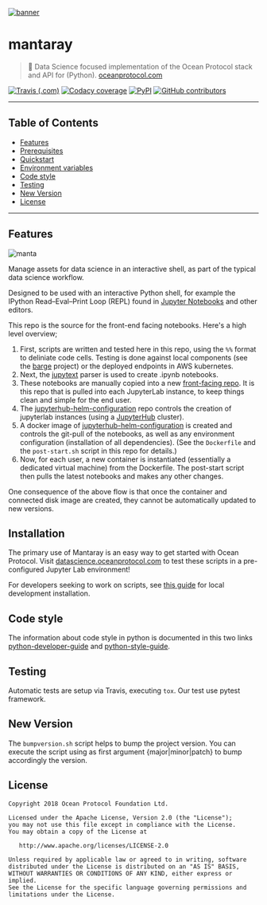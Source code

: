 [![banner](https://raw.githubusercontent.com/oceanprotocol/art/master/github/repo-banner%402x.png)](https://oceanprotocol.com)

# mantaray

>    🐙 Data Science focused implementation of the Ocean Protocol stack and API for (Python).
>    [oceanprotocol.com](https://oceanprotocol.com)

[![Travis (.com)](https://img.shields.io/travis/com/oceanprotocol/mantaray.svg)](https://travis-ci.com/oceanprotocol/mantaray)
[![Codacy coverage](https://img.shields.io/codacy/coverage/de067a9402c64b989c76b27cfc74fefe.svg)](https://app.codacy.com/project/ocean-protocol/mantaray/dashboard)
[![PyPI](https://img.shields.io/pypi/v/mantaray.svg)](https://pypi.org/project/mantaray/)
[![GitHub contributors](https://img.shields.io/github/contributors/oceanprotocol/mantaray.svg)](https://github.com/oceanprotocol/mantaray/graphs/contributors)

---

## Table of Contents

  - [Features](#features)
  - [Prerequisites](#prerequisites)
  - [Quickstart](#quickstart)
  - [Environment variables](#environment-variables)
  - [Code style](#code-style)
  - [Testing](#testing)
  - [New Version](#new-version)
  - [License](#license)

---

## Features
![manta](doc/img/manta_small.jpg)

Manage assets for data science in an interactive shell, as part of the
typical data science workflow.

Designed to be used with an interactive Python shell, for example the IPython
Read–Eval–Print Loop (REPL) found in [Jupyter Notebooks](http://jupyter.org/)
and other editors.

This repo is the source for the front-end facing notebooks. Here's a high level overview; 
1. First, scripts are written and tested here in this repo, using the `%%` format to deliniate code cells. Testing is done against local components (see the [barge](https://github.com/oceanprotocol/barge) project) or the deployed endpoints in AWS kubernetes. 
1. Next, the [jupytext](https://github.com/mwouts/jupytext) parser is used to create .ipynb notebooks. 
1. These notebooks are manually copied into a new [front-facing repo](https://github.com/oceanprotocol/mantaray_jupyter). It is this repo that is pulled into each JupyterLab instance, to keep things clean and simple for the end user. 
1. The [jupyterhub-helm-configuration](https://github.com/oceanprotocol/jupyterhub-helm-configuration) repo controls the creation of jupyterlab instances (using a [JupyterHub](https://jupyter.org/hub) cluster). 
1. A docker image of [jupyterhub-helm-configuration](https://github.com/oceanprotocol/jupyterhub-helm-configuration) is created and controls the git-pull of the notebooks, as well as any environment configuration (installation of all dependencies). (See the `Dockerfile` and the `post-start.sh` script in this repo for details.)
1. Now, for each user, a new container is instantiated (essentially a dedicated virtual machine) from the Dockerfile. The post-start script then pulls the latest notebooks and makes any other changes. 

One consequence of the above flow is that once the container and connected disk image are created, they cannot be automatically updated to new versions. 

## Installation

The primary use of Mantaray is an easy way to get started with Ocean Protocol. Visit [datascience.oceanprotocol.com](https://datascience.oceanprotocol.com/) to test these scripts in a pre-configured Jupyter Lab environment! 

For developers seeking to work on scripts, see [this guide](doc/installation.md) for local development installation. 

## Code style

The information about code style in python is documented in this two links [python-developer-guide](https://github.com/oceanprotocol/dev-ocean/blob/master/doc/development/python-developer-guide.md)
and [python-style-guide](https://github.com/oceanprotocol/dev-ocean/blob/master/doc/development/python-style-guide.md).
​    

## Testing

Automatic tests are setup via Travis, executing `tox`.
Our test use pytest framework.

## New Version

The `bumpversion.sh` script helps to bump the project version. You can execute the script using as first argument {major|minor|patch} to bump accordingly the version.

## License

```
Copyright 2018 Ocean Protocol Foundation Ltd.

Licensed under the Apache License, Version 2.0 (the "License");
you may not use this file except in compliance with the License.
You may obtain a copy of the License at

   http://www.apache.org/licenses/LICENSE-2.0

Unless required by applicable law or agreed to in writing, software
distributed under the License is distributed on an "AS IS" BASIS,
WITHOUT WARRANTIES OR CONDITIONS OF ANY KIND, either express or implied.
See the License for the specific language governing permissions and
limitations under the License.

```
